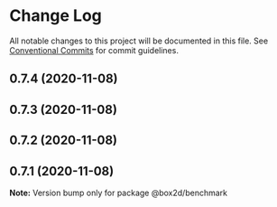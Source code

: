 # Change Log

All notable changes to this project will be documented in this file.
See [Conventional Commits](https://conventionalcommits.org) for commit guidelines.

## 0.7.4 (2020-11-08)



## 0.7.3 (2020-11-08)



## 0.7.2 (2020-11-08)



## 0.7.1 (2020-11-08)

**Note:** Version bump only for package @box2d/benchmark
